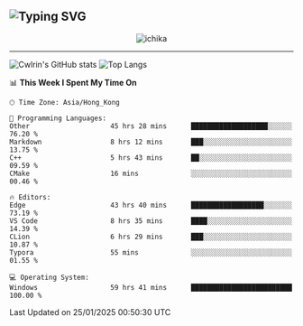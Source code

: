 ![Typing SVG](https://readme-typing-svg.demolab.com?font=Jost&size=24&pause=1000&color=7799EE&vCenter=true&multiline=true&random=false&width=435&height=100&lines=Hi+there;I'm+Sakurakouji+Nanaha;You+can+also+tell+me+Cwlrin%E2%98%86)
---
<p align="center">
  <img src="https://image.cwlrin.wiki/images/2024/11/09/1000015899.md.png" alt="ichika" border="0" />
</p>

---
![Cwlrin's GitHub stats](https://github-readme-stats.vercel.app/api?username=cwlrin&show_icons=true&theme=buefy)
![Top Langs](https://github-readme-stats.vercel.app/api/top-langs/?username=cwlrin&layout=compact&hide=html,css)

<!--START_SECTION:waka-->
📊 **This Week I Spent My Time On** 

```text
🕑︎ Time Zone: Asia/Hong_Kong

💬 Programming Languages: 
Other                    45 hrs 28 mins      ███████████████████░░░░░░   76.20 % 
Markdown                 8 hrs 12 mins       ███░░░░░░░░░░░░░░░░░░░░░░   13.75 % 
C++                      5 hrs 43 mins       ██░░░░░░░░░░░░░░░░░░░░░░░   09.59 % 
CMake                    16 mins             ░░░░░░░░░░░░░░░░░░░░░░░░░   00.46 % 

🔥 Editors: 
Edge                     43 hrs 40 mins      ██████████████████░░░░░░░   73.19 % 
VS Code                  8 hrs 35 mins       ████░░░░░░░░░░░░░░░░░░░░░   14.39 % 
CLion                    6 hrs 29 mins       ███░░░░░░░░░░░░░░░░░░░░░░   10.87 % 
Typora                   55 mins             ░░░░░░░░░░░░░░░░░░░░░░░░░   01.55 % 

💻 Operating System: 
Windows                  59 hrs 41 mins      █████████████████████████   100.00 % 
```


 Last Updated on 25/01/2025 00:50:30 UTC
<!--END_SECTION:waka-->
